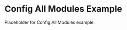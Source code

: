 <!-- file: examples/integration/config-all-modules/README.md -->
<!-- version: 1.0.0 -->
<!-- guid: 6bd620f6-c80e-4cfd-9be0-f55258d1ee33 -->

# Config All Modules Example

Placeholder for Config All Modules example.
